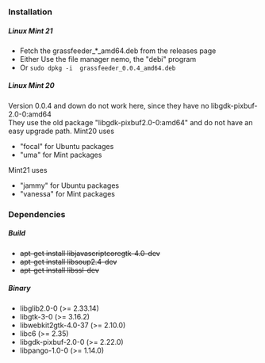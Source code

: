 ### Installation


##### Linux Mint 21
* Fetch the grassfeeder_*_amd64.deb from the releases page
* Either Use the file manager nemo, the "debi" program
* Or `sudo dpkg -i  grassfeeder_0.0.4_amd64.deb`

##### Linux Mint 20
Version 0.0.4 and down do not work here, since they have no libgdk-pixbuf-2.0-0:amd64  
They use the old package "libgdk-pixbuf2.0-0:amd64"  and do not have an easy upgrade path. 
Mint20  uses 
- "focal" for Ubuntu packages
- "uma" for Mint packages

Mint21 uses 
- "jammy" for Ubuntu packages
- "vanessa" for Mint  packages

    




### Dependencies
##### Build 

* ~~apt-get install libjavascriptcoregtk-4.0-dev~~
* ~~apt-get install libsoup2.4-dev~~
* ~~apt-get install libssl-dev~~ 

##### Binary
- libglib2.0-0 (>= 2.33.14)
- libgtk-3-0 (>= 3.16.2)
- libwebkit2gtk-4.0-37 (>= 2.10.0)
- libc6 (>= 2.35)
- libgdk-pixbuf-2.0-0 (>= 2.22.0)
- libpango-1.0-0 (>= 1.14.0)



